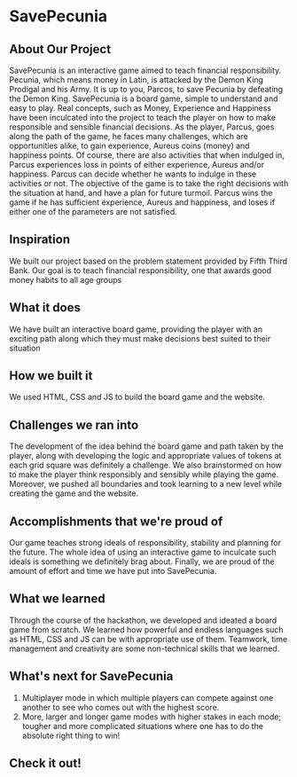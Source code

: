 # SavePecunia
## About Our Project 
SavePecunia is an interactive game aimed to teach financial responsibility. Pecunia, which means money in Latin, is attacked by the Demon King Prodigal and his Army. It is up to you, Parcos, to save Pecunia by defeating the Demon King.
SavePecunia is a board game, simple to understand and easy to play. Real concepts, such as Money, Experience and Happiness have been inculcated into the project to teach the player on how to make responsible and sensible financial decisions. As the player, Parcus, goes along the path of the game, he faces many challenges, which are opportunities alike, to gain experience, Aureus coins (money) and happiness points. Of course, there are also activities that when indulged in, Parcus experiences loss in points of either experience, Aureus and/or happiness. Parcus can decide whether he wants to indulge in these activities or not.
The objective of the game is to take the right decisions with the situation at hand, and have a plan for future turmoil. Parcus wins the game if he has sufficient experience, Aureus and happiness, and loses if either one of the parameters are not satisfied.
## Inspiration
We built our project based on the problem statement provided by Fifth Third Bank. Our goal is to teach financial responsibility, one that awards good money habits to all age groups
## What it does
We have built an interactive board game, providing the player with an exciting path along which they must make decisions best suited to their situation
## How we built it
We used HTML, CSS and JS to build the board game and the website.
## Challenges we ran into
The development of the idea behind the board game and path taken by the player, along with developing the logic and appropriate values of tokens at each grid square was definitely a challenge. We also brainstormed on how to make the player think responsibly and sensibly while playing the game. Moreover, we pushed all boundaries and took learning to a new level while creating the game and the website.
## Accomplishments that we're proud of
Our game teaches strong ideals of responsibility, stability and planning for the future. The whole idea of using an interactive game to inculcate such ideals is something we definitely brag about. Finally, we are proud of the amount of effort and time we have put into SavePecunia.
## What we learned
Through the course of the hackathon, we developed and ideated a board game from scratch. We learned how powerful and endless languages such as HTML, CSS and JS can be with appropriate use of them. Teamwork, time management and creativity are some non-technical skills that we learned.
## What's next for SavePecunia
1) Multiplayer mode in which multiple players can compete against one another to see who comes out with the highest score.
2) More, larger and longer game modes with higher stakes in each mode; tougher and more complicated situations where one has to do the absolute right thing to win!

## Check it out!

